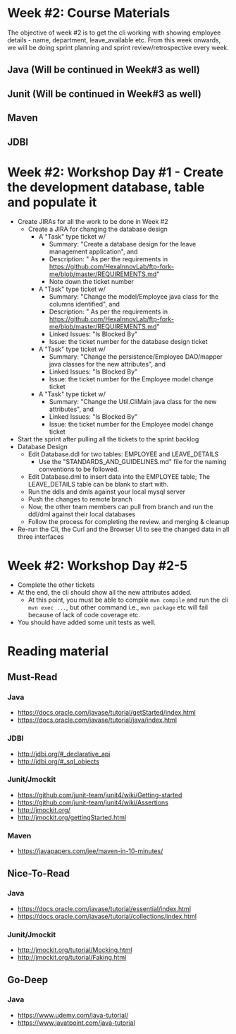 # Week #2: Course Materials

The objective of week #2 is to get the cli working with showing employee details - name, department, leave_available etc. From this week onwards, we will be doing sprint planning and sprint review/retrospective every week.

## Java (Will be continued in Week#3 as well)

## Junit (Will be continued in Week#3 as well)

## Maven

## JDBI

# Week #2: Workshop Day #1 - Create the development database, table and populate it
  * Create JIRAs for all the work to be done in Week #2 
    * Create a JIRA for changing the database design
       * A "Task" type ticket w/ 
          * Summary: "Create a database design for the leave management application", and 
          * Description: " As per the requirements in https://github.com/HexaInnovLab/ftp-fork-me/blob/master/REQUIREMENTS.md"
          * Note down the ticket number
       * A "Task" type ticket w/ 
          * Summary: "Change the model/Employee java class for the columns identified", and 
          * Description: " As per the requirements in https://github.com/HexaInnovLab/ftp-fork-me/blob/master/REQUIREMENTS.md"
          * Linked Issues: "Is Blocked By"
          * Issue: the ticket number for the database design ticket
       * A "Task" type ticket w/ 
          * Summary: "Change the persistence/Employee DAO/mapper java classes for the new attributes", and 
          * Linked Issues: "Is Blocked By"
          * Issue: the ticket number for the Employee model change ticket
       * A "Task" type ticket w/ 
          * Summary: "Change the Util.CliMain java class for the new attributes", and 
          * Linked Issues: "Is Blocked By"
          * Issue: the ticket number for the Employee model change ticket          
  * Start the sprint after pulling all the tickets to the sprint backlog
  * Database Design
     * Edit Database.ddl for two tables: EMPLOYEE and LEAVE_DETAILS
        * Use the "STANDARDS_AND_GUIDELINES.md" file for the naming conventions to be followed.
     * Edit Database.dml to insert data into the EMPLOYEE table; The LEAVE_DETAILS table can be blank to start with.
     * Run the ddls and dmls against your local mysql server
     * Push the changes to remote branch
     * Now, the other team members can pull from branch and run the ddl/dml against their local databases
     * Follow the process for completing the review. and merging & cleanup
  * Re-run the Cli, the Curl and the Browser UI to see the changed data in all three interfaces

# Week #2: Workshop Day #2-5

  * Complete the other tickets
  * At the end, the cli should show all the new attributes added.
    * At this point, you must be able to compile ```mvn compile``` and run the cli ```mvn exec ...```, but other command i.e., ```mvn package``` etc will fail because of lack of code coverage etc.
  * You should have added some unit tests as well.
     
# Reading material

## Must-Read

### Java
  * https://docs.oracle.com/javase/tutorial/getStarted/index.html
  * https://docs.oracle.com/javase/tutorial/java/index.html
   
### JDBI
  * http://jdbi.org/#_declarative_api
  * http://jdbi.org/#_sql_objects
  
### Junit/Jmockit
  * https://github.com/junit-team/junit4/wiki/Getting-started
  * https://github.com/junit-team/junit4/wiki/Assertions
  * http://jmockit.org/
  * http://jmockit.org/gettingStarted.html
  
### Maven
  * https://javapapers.com/jee/maven-in-10-minutes/

## Nice-To-Read

### Java
  * https://docs.oracle.com/javase/tutorial/essential/index.html
  * https://docs.oracle.com/javase/tutorial/collections/index.html
  
### Junit/Jmockit
  * http://jmockit.org/tutorial/Mocking.html
  * http://jmockit.org/tutorial/Faking.html
  
## Go-Deep

### Java
  * https://www.udemy.com/java-tutorial/
  * https://www.javatpoint.com/java-tutorial

  
